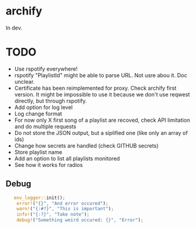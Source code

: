 # archify

In dev.

# TODO

- Use rspotify everywhere!
- rspotify "PlaylistId" might be able to parse URL. Not usre abou it. Doc unclear.
- Certificate has been reimplemented for proxy. Check archify first version. It might be impossible to use it because we don't use reqwest directly, but through rspotify.
- Add option for log level
- Log change format
- For now only X first song of a playlist are recoved, check API limitation and do multiple requests
- Do not store the JSON output, but a siplified one (like only an array of ids)
- Change how secrets are handled (check GITHUB secrets)
- Store playlist name
- Add an option to list all playlists monitored
- See how it works for radios

## Debug

```Rust
   env_logger::init();
    error!("{}", "And error occured");
    warn!("{:#?}", "This is important");
    info!("{:?}", "Take note");
    debug!("Something weird occured: {}", "Error");
```